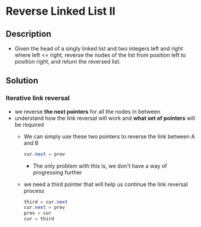 # Reverse Linked List II

## Description

* Given the head of a singly linked list and two integers left and right where left <= right, reverse the nodes of the list from position left to position right, and return the reversed list.

## Solution

### Iterative link reversal

* we reverse **the next pointers** for all the nodes in between
* understand how the link reversal will work and **what set of pointers** will be required
  * We can simply use these two pointers to reverse the link between A and B

    ```Java
    cur.next = prev
    ```

    * The only problem with this is, we don't have a way of progressing further
  * we need a third pointer that will help us continue the link reversal process

    ```Java
    third = cur.next
    cur.next = prev
    prev = cur
    cur = third
    ```
  